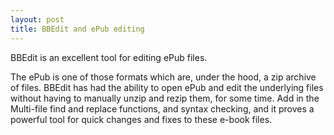 ```yaml
---
layout: post
title: BBEdit and ePub editing
---
```



BBEdit is an excellent tool for editing ePub files.

The ePub is one of those formats which are, under the hood, a zip archive of files.
BBEdit has had the ability to open ePub and edit the underlying files without having to manually unzip and rezip them, for some time.
Add in the Multi-file find and replace functions, and syntax checking, and it proves a powerful tool for quick changes and fixes to these e-book files.
